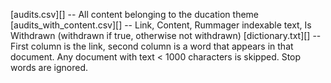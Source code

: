 [audits.csv][] -- All content belonging to the ducation theme
[audits_with_content.csv][] -- Link, Content, Rummager indexable text, Is Withdrawn (withdrawn if true, otherwise not withdrawn)
[dictionary.txt][] -- First column is the link, second column is a word that appears in that document. Any document with text < 1000 characters is skipped. Stop words are ignored.
